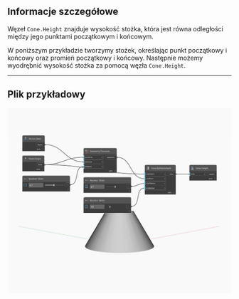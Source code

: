 ## Informacje szczegółowe
Węzeł `Cone.Height` znajduje wysokość stożka, która jest równa odległości między jego punktami początkowym i końcowym.

W poniższym przykładzie tworzymy stożek, określając punkt początkowy i końcowy oraz promień początkowy i końcowy. Następnie możemy wyodrębnić wysokość stożka za pomocą węzła `Cone.Height`.

___
## Plik przykładowy

![Height](./Autodesk.DesignScript.Geometry.Cone.Height_img.jpg)

